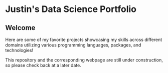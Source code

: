 # Justin's Data Science Portfolio
## Welcome

Here are some of my favorite projects showcasing my skills across different domains utilizing various programming languages, packages, and technologies!

This repository and the corresponding webpage are still under construction, so please check back at a later date.
